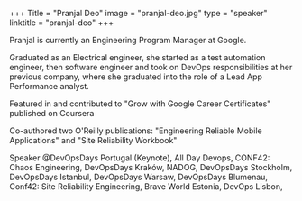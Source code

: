 +++
Title = "Pranjal Deo" 
image = "pranjal-deo.jpg" 
type = "speaker" 
linktitle = "pranjal-deo" 
+++

Pranjal is currently an Engineering Program Manager at Google. 

Graduated as an Electrical engineer, she started as a test automation engineer, then software engineer and took on DevOps responsibilities at her previous company, where she graduated into the role of a Lead App Performance analyst. 

Featured in and contributed to "Grow with Google Career Certificates" published on Coursera

Co-authored two O'Reilly publications: "Engineering Reliable Mobile Applications" and "Site Reliability Workbook"

Speaker @DevOpsDays Portugal (Keynote), All Day Devops, CONF42: Chaos Engineering, DevOpsDays Kraków, NADOG, DevOpsDays Stockholm, DevOpsDays Istanbul, DevOpsDays Warsaw, DevOpsDays Blumenau, Conf42: Site Reliability Engineering, Brave World Estonia, DevOps Lisbon, 
